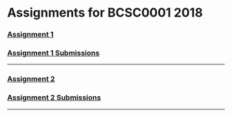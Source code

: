 # Assignments for BCSC0001 2018



### [Assignment 1]()  

### [Assignment 1 Submissions]()    



_____



### [Assignment 2]()  

### [Assignment 2 Submissions]()  



_____

